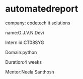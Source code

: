 # automatedreport
company: codetech it solutions

name:G.J.V.N.Devi

Intern id:CT08SYG

Domain:python

Duration:4 weeks

Mentor:Neela Santhosh
